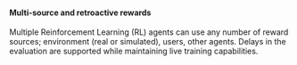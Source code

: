 #### Multi-source and retroactive rewards

Multiple Reinforcement Learning (RL) agents can use any number of reward sources; environment (real or simulated), users, other agents. Delays in the evaluation are supported while maintaining live training capabilities.
